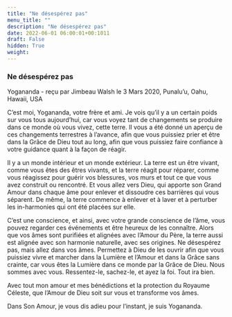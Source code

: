 ```yaml
---
title: "Ne désespérez pas"
menu_title: ""
description: "Ne désespérez pas"
date: 2022-06-01 06:00:01+00:1011
draft: False
hidden: True
weight:
---
```

### Ne désespérez pas

Yogananda - reçu par Jimbeau Walsh le 3 Mars 2020, Punalu’u, Oahu, Hawaii, USA

C’est moi, Yogananda, votre frère et ami. Je vois qu’il y a un certain poids sur vous tous aujourd’hui, car vous voyez tant de changements se produire dans ce monde où vous vivez, cette terre. Il vous a été donné un aperçu de ces changements terrestres à l’avance, afin que vous puissiez prier et être dans la Grâce de Dieu tout au long, afin que vous puissiez faire confiance à votre guidance quant à la façon de réagir.

Il y a un monde intérieur et un monde extérieur. La terre est un être vivant, comme vous êtes des êtres vivants, et la terre réagit pour réparer, comme vous réagissez pour guérir vos blessures, vos murs et tout ce que vous avez construit ou rencontré. Et vous allez vers Dieu, qui apporte son Grand Amour dans chaque âme pour enlever et dissoudre ces barrières qui vous séparent. De même, la terre commence à enlever et à laver et à perturber les in-harmonies qui ont été placées sur elle.

C’est une conscience, et ainsi, avec votre grande conscience de l’âme, vous pouvez regarder ces événements et être heureux de les connaître. Alors que vos âmes sont purifiées et alignées avec l’Amour du Père, la terre aussi est alignée avec son harmonie naturelle, avec ses origines. Ne désespérez pas, mais allez dans vos âmes. Permettez à Dieu de les ouvrir afin que vous puissiez vivre et marcher dans la Lumière et l’Amour et dans la Grâce sans crainte, car vous êtes la Lumière dans ce monde par la Grâce de Dieu. Nous sommes avec vous. Ressentez-le, sachez-le, et ayez la foi. Tout ira bien.

Avec tout mon amour et mes bénédictions et la protection du Royaume Céleste, que l’Amour de Dieu soit sur vous et transforme vos âmes.

Dans Son Amour, je vous dis adieu pour l’instant, je suis Yogananda.



